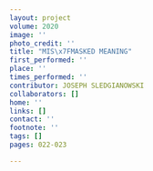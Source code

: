 ```yaml
---
layout: project
volume: 2020
image: ''
photo_credit: ''
title: "MIS\x7FMASKED MEANING"
first_performed: ''
place: ''
times_performed: ''
contributor: JOSEPH SLEDGIANOWSKI
collaborators: []
home: ''
links: []
contact: ''
footnote: ''
tags: []
pages: 022-023

---
```




